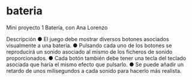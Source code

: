 # bateria
Mini proyecto 1 Batería, con Ana Lorenzo

Descripción
● El juego debe mostrar diversos botones asociados visualmente a
una batería.
● Pulsando cada uno de los botones se reproducirá un sonido
asociado al mismo de los ficheros de sonido proporcionados.
● Cada botón también debe tener una tecla del teclado asociada que
haría el mismo efecto que pulsarlo.
● Se puede añadir un retardo de unos milisegundos a cada sonido
para hacerlo más realista.
